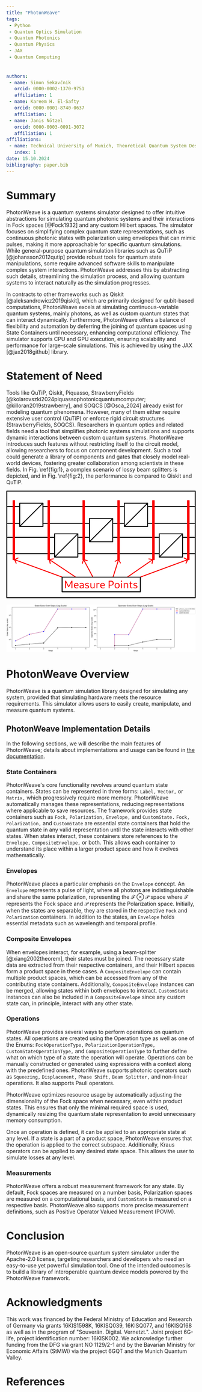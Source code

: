 ```yaml
---
title: "PhotonWeave"
tags:
 - Python
 - Quantum Optics Simulation
 - Quantum Photonics
 - Quantum Physics
 - JAX
 - Quantum Computing
 
  
authors:
 - name: Simon Sekavčnik
   orcid: 0000-0002-1370-9751
   affiliation: 1
 - name: Kareem H. El-Safty
   orcid: 0000-0001-8740-0637
   affiliation: 1
 - name: Janis Nötzel
   orcid: 0000-0003-0091-3072
   affiliation: 1
affiliations:
 - name: Technical University of Munich, Theoretical Quantum System Design, Munich, Germany
   index: 1
date: 15.10.2024
bibliography: paper.bib
---
```

# Summary
PhotonWeave is a quantum systems simulator designed to offer intuitive abstractions for simulating quantum photonic systems and their interactions in Fock spaces [@Fock1932] and any custom Hilbert spaces. The simulator focuses on simplifying complex quantum state representations, such as continuous photonic states with polarization using envelopes that can mimic pulses, making it more approachable for specific quantum simulations. While general-purpose quantum simulation libraries such as QuTiP [@johansson2012qutip] provide robust tools for quantum state manipulations, some require advanced software skills to manipulate complex system interactions. PhotonWeave addresses this by abstracting such details, streamlining the simulation process, and allowing quantum systems to interact naturally as the simulation progresses.

In contracts to other frameworks such as Qiskit [@aleksandrowicz2019qiskit], which are primarily designed for qubit-based computations, PhotonWeave excels at simulating continuous-variable quantum systems, mainly photons, as well as custom quantum states that can interact dynamically. Furthermore, PhotonWeave offers a balance of flexibility and automation by deferring the joining of quantum spaces using State Containers until necessary, enhancing computational efficiency. The simulator supports CPU and GPU execution, ensuring scalability and performance for large-scale simulations. This is achieved by using the JAX [@jax2018github] library.

# Statement of Need
Tools like QuTiP, Qiskit, Piquasso, StrawberryFields [@kolarovszki2024piquassophotonicquantumcomputer; @killoran2019strawberry], and SOQCS [@Osca_2024] already exist for modeling quantum phenomena. However, many of them either require extensive user control (QuTiP) or enforce rigid circuit structures (StrawberryFields, SOQCS). Researchers in quantum optics and related fields need a tool that simplifies photonic systems simulations and supports dynamic interactions between custom quantum systems. PhotonWeave introduces such features without restricting itself to the circuit model, allowing researchers to focus on component development. Such a tool could generate a library of components and gates that closely model real-world devices, fostering greater collaboration among scientists in these fields. In Fig. \ref{fig:1}, a complex scenario of lossy beam splitters is depicted, and in Fig. \ref{fig:2}, the performance is compared to Qiskit and QuTiP.


![The simulation of lossy Beam Splitters. The simulation tracks the state evolution throughout the experiment. The losses here are photon absorption. \label{fig:1}](circuit.png)


![Comparison between PhotonWeave, Qiskit, and QuTip regarding simulation time and the required space to simulate the experiment in \autoref{fig:1}. The steps are the executed operations. \label{fig:2}](lossy_circuit_paper-2.png)

# PhotonWeave Overview
PhotonWeave is a quantum simulation library designed for simulating any system, provided that simulating hardware meets the resource requirements. This simulator allows users to easily create, manipulate, and measure quantum systems.

## PhotonWeave Implementation Details
In the following sections, we will describe the main features of PhotonWeave; details about implementations and usage can be found in [the documentation](https://photon-weave.readthedocs.io).

### State Containers
PhotonWeave's core functionality revolves around quantum state containers. States can be represented in three forms: `Label,` `Vector,` or `Matrix,` which progressively require more memory. PhotonWeave automatically manages these representations, reducing representations where applicable to save resources. The framework provides state containers such as `Fock,` `Polarization,` `Envelope,` and `CustomState.` `Fock,` `Polarization,` and `CustomState` are essential state containers that hold the quantum state in any valid representation until the state interacts with other states. When states interact, these containers store references to the `Envelope,` `CompositeEnvelope,` or both. This allows each container to understand its place within a larger product space and how it evolves mathematically.

### Envelopes
PhotonWeave places a particular emphasis on the `Envelope` concept. An `Envelope` represents a pulse of light, where all photons are indistinguishable and share the same polarization, representing the $\mathcal{F}\otimes\mathcal{P}$ space where $\mathcal{F}$ represents the Fock space and $\mathcal{P}$ represents the Polarization space. Initially, when the states are separable, they are stored in the respective `Fock` and `Polarization` containers. In addition to the states, an `Envelope` holds essential metadata such as wavelength and temporal profile.

### Composite Envelopes
When envelopes interact, for example, using a beam-splitter [@xiang2002theorem], their states must be joined. The necessary state data are extracted from their respective containers, and their Hilbert spaces form a product space in these cases. A `CompositeEnvelope` can contain multiple product spaces, which can be accessed from any of the contributing state containers. Additionally, `CompositeEnvelope` instances can be merged, allowing states within both envelopes to interact. `CustomState` instances can also be included in a `CompositeEnvelope` since any custom state can, in principle, interact with any other state.

### Operations
PhotonWeave provides several ways to perform operations on quantum states. All operations are created using the Operation type as well as one of the Enums: `FockOperationType,` `PolarizationOperationType,` `CustomStateOperationType,` and `CompositeOperationType` to further define what on which type of a state the operation will operate. Operations can be manually constructed or generated using expressions with a context along with the predefined ones. PhotonWeave supports photonic operators such as `Squeezing,` `Displacement,` `Phase Shift,` `Beam Splitter,` and non-linear operations. It also supports Pauli operators.

PhotonWeave optimizes resource usage by automatically adjusting the dimensionality of the Fock space when necessary, even within product states. This ensures that only the minimal required space is used, dynamically resizing the quantum state representation to avoid unnecessary memory consumption.

Once an operation is defined, it can be applied to an appropriate state at any level. If a state is a part of a product space, PhotonWeave ensures that the operation is applied to the correct subspace. Additionally, Kraus operators can be applied to any desired state space. This allows the user to simulate losses at any level.

### Measurements
PhotonWeave offers a robust measurement framework for any state. By default, Fock spaces are measured on a number basis, Polarization spaces are measured on a computational basis, and `CustomState` is measured on a respective basis. PhotonWeave also supports more precise measurement definitions, such as Positive Operator Valued Measurement (POVM).

# Conclusion
PhotonWeave is an open-source quantum system simulator under the Apache-2.0 license, targeting researchers and developers who need an easy-to-use yet powerful simulation tool. One of the intended outcomes is to build a library of interoperable quantum device models powered by the PhotonWeave framework.

# Acknowledgments
This work was financed by the Federal Ministry of Education and Research of Germany via grants 16KIS1598K, 16KISQ039, 16KISQ077, and 16KISQ168 as well as in the program of "Souverän. Digital. Vernetzt.". Joint project 6G-life, project identification number: 16KISK002. We acknowledge further funding from the DFG via grant NO 1129/2-1 and by the Bavarian Ministry for Economic Affairs (StMWi) via the project 6GQT and the Munich Quantum Valley.

# References
